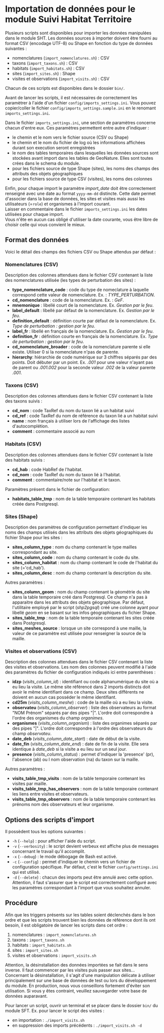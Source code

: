 # Importation de données pour le module Suivi Habitat Territoire

Plusieurs scripts sont disponibles pour importer les données manipulées dans le module SHT. Les données sources à importer doivent être fourni au format CSV (encodage UTF-8) ou Shape en fonction du type de données suivantes :
 - nomenclatures (`import_nomenclatures.sh`) : CSV
 - taxons (`import_taxons.sh`) : CSV
 - habitats (`import_habitats.sh`) : CSV
 - sites (`import_sites.sh`) : Shape
 - visites et observations (`import_visits.sh`) : CSV

Chacun de ces scripts est disponibles dans le dossier `bin/`.

Avant de lancer les scripts, il est nécessaires de correctement les paramètrer à l'aide d'un fichier `config/imports_settings.ini`. Vous pouvez copier/coller le fichier `config/imports_settings.sample.ini` en le renomant `imports_settings.ini`.

Dans le fichier `imports_settings.ini`, une section de paramètres concerne chacun d'entre eux. Ces paramètres permettent entre autre d'indiquer :
 - le chemin et le nom vers le fichier source (CSV ou Shape)
 - le chemin et le nom du fichier de log où les informations affichées durant son execution seront enregistrées
 - le nom des tables temporaires dans lesquelles les données sources sont stockées avant import dans les tables de GeoNature. Elles sont toutes crées dans le schema du module.
 - pour les fichiers source de type Shape (sites), les noms des champs des attributs des objets géographiques
 - pour les fichiers source de type CSV (visites), les noms des colonnes

 Enfin, pour chaque import le paramètre *import_date* doit être correctement renseigné avec une date au format `yyyy-mm-dd` distincte. Cette date permet d'associer dans la base de données, les sites et visites mais aussi les utilisateurs (=`role`) et organismes à l'import courant.  
 Laisser en commentaire dans le fichier `imports_settings.ini` les dates utilisées pour chaque import.  
 Vous n'ête en aucun cas obligé d'utiliser la date courante, vous être libre de choisir celle qui vous convient le mieux.


## Format des données
Voici le détail des champs des fichiers CSV ou Shape attendus par défaut :


### Nomenclatures (CSV)

Description des colonnes attendues dans le fichier CSV contenant la liste des nomenclatures utilisée (les types de perturbation des sites) :

 - **type_nomenclature_code** : code du type de nomeclature à laquelle correspond cette valeur de nomenclature. Ex. : *TYPE_PERTURBATION*.
 - **cd_nomenclature** : code de la nomenclature. Ex. : *GeF*.
 - **mnemonique** : libellé court de la nomenclature. Ex. *Gestion par le feu*.
 - **label_default** : libellé par défaut de la nomenclature. Ex. *Gestion par le feu*.
 - **definition_default** : définition courte par défaut de la nomenclature. Ex. *Type de perturbation : gestion par le feu*.
 - **label_fr** : libellé en français de la nomenclature. Ex. *Gestion par le feu*.
 - **definition_fr** : définition courte en français de la nomenclature. Ex. *Type de perturbation : gestion par le feu*.
 - **cd_nomenclature_broader** : code de la nomenclature parente si elle existe. Utiliser 0 si la nomenclature n'pas de parente.
 - **hierarchy**: hiérarchie de code numérique sur 3 chiffres séparés par des points. Doit débuter par un point. Ex. *.001* pour une valeur n'ayant pas de parent ou *.001.002* pour la seconde valeur *.002* de la valeur parente *.001*.


### Taxons (CSV)

Description des colonnes attendues dans le fichier CSV contenant la liste des taxons suivis :

 - **cd_nom** : code TaxRef du nom du taxon lié a un habitat suivi
 - **cd_ref** : code TaxRef du nom de référence du taxon lié a un habitat suivi
 - **name** : nom français à utiliser lors de l'affichage des listes d'autocomplétion.
 - **comment** : commentaire associé au nom


### Habitats (CSV)
Description des colonnes attendues dans le fichier CSV contenant la liste des habitats suivis :

 - **cd_hab** : code HabRef de l'habitat.
 - **cd_nom** : code TaxRef du nom du taxon lié à l'habitat.
 - **comment** : commentaire/note sur l'habitat et le taxon.

Paramètres présent dans le fichier de configuration:
 - **habitats_table_tmp** : nom de la table temporaire contenant les habitats créée dans Postgresql.


### Sites (Shape)

Description des paramètres de configuration permettant d'indiquer les noms des champs utilisés dans les attributs des objets géographiques du fichier Shape pour les sites :

 - **sites_column_type** : nom du champ contenant le type mailles correspondant au site.
 - **sites_column_code** : nom du champ contenant le code du site.
 - **sites_column_habitat** : nom du champ contenant le code de l'habitat du site (='cd_hab').
 - **sites_column_desc** : nom du champ contenant la description du site.

Autres paramètres :
 - **sites_column_geom** : nom du champ contenant la géométrie du site dans la table temporaire créé dans Postgresql. Ce champ n'a pas à apparaitre dans les attributs des objets géographique. Par défaut, l'utilitaire employé par le script (*shp2pgsql*) créé une colonne ayant pour libellé *geom* en se basant sur les infos géographiques du fichier Shape.
 - **sites_table_tmp** : nom de la table temporaire contenant les sites créée dans Postgresql.
 - **sites_meshes_source** : lorsque un site correspond à une maille, la valeur de ce paramètre est utilisée pour renseigner la source de la maille.


### Visites et observations (CSV)
Description des colonnes attendues dans le fichier CSV contenant la liste des visites et observations. Les nom des colonnes peuvent modifié à l'aide des paramètres du fichier de configuration indiqués ici entre parenthèses :

 - **idzp** (*visits_column_id*) : identifiant ou code alphanumérique du site où a eu lieu la visite. Le même site référencé dans 2 imports distincts doit avoir le même identifiant dans ce champ. Deux sites différents ne doivent en aucun cas posséder le même identifiant.
 - **cd25m** (*visits_column_meshe*) : code de la maille où a eu lieu la visite.
 - **observateu** (*visits_column_observer*) : liste des observateurs au format "NOM Prénom" séparés par des pipes "|". L'ordre doit correspondre à l'ordre des organismes du champ *organimes*.
 - **organismes** (*visits_column_organism*) : liste des organimes séparés par des pipes "|". L'ordre doit correspondre à l'ordre des observateurs du champ *observateu*.
 - **date_deb** (*visits_column_date_start*) : date de début de la visite.
 - **date_fin** (*visits_column_date_end*) : date de fin de la visite. Elle sera identique à *date_deb* si la visite a eu lieu sur un seul jour.
 - **presence** (*visits_column_status*) : permet d'indiquer la 'presence' (pr), l'absence (ab) ou l nom observation (na) du taxon sur la maille.

 Autres paramètres :
 - **visits_table_tmp_visits** : nom de la table temporaire contenant les visites par maille.
 - **visits_table_tmp_has_observers** : nom de la table temporaire contenant les liens entre visites et observateurs.
 - **visits_table_tmp_observers** : nom de la table temporaire contenant les prénoms nom des observateurs et leur organisme.


## Options des scripts d'import

Il possèdent tous les options suivantes :
 - `-h` (`--help`) : pour afficher l'aide du script.
 - `-v` (`--verbosity`) : le script devient verbeux est affiche plus de messages concernant le travail qu'il accomplit.
 - `-x` (`--debug`) : le mode débogage de Bash est activé.
 - `-c` (`--config`) : permet d'indiquer le chemin vers un fichier de configuration spécifique. Par défaut, c'est le fichier `config/settings.ini` qui est utilisé.
 - `-d` (`--delete`) : chacun des imports peut être annulé avec cette option. Attention, il faut s'assurer que le script est correctement configuré avec les paramètres correspondant à l'import que vous souhaitez annuler.


## Procédure

Afin que les triggers présents sur les tables soient déclenchés dans le bon ordre et que les scripts trouvent bien les données de référence dont ils ont besoin, il est obligatoire de lancer les scripts dans cet ordre :
 1. nomenclatures : `import_nomenclatures.sh`
 2. taxons : `import_taxons.sh`
 3. habitats : `import_habitats.sh`
 4. sites : `import_sites.sh`
 5. visites et observations : `import_visits.sh`

Attention, la désinstallation des données importées se fait dans le sens inverse. Il faut commencer par les visites puis passer aux sites...  
Concernant la désinstallation, il s'agit d'une manipulation délicate à utiliser principalement sur une base de données de test ou lors du développement du module. En production, nous vous conseillons fortement d'éviter son utilisation. Si vous y êtes contraint, veuillez sauvegarder votre base de données auparavant.

Pour lancer un script, ouvrir un terminal et se placer dans le dossier `bin/` du module SFT.
Ex. pour lancer le script des visites :
 - en importation : `./import_visits.sh`
 - en suppression des imports précédents : `./import_visits.sh -d`

